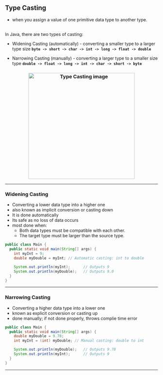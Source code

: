 ## Type Casting 
- when you assign a value of one primitive data type to another type.
<br>
In Java, there are two types of casting:

- Widening Casting (automatically) - converting a smaller type to a larger type size
**`byte -> short -> char -> int -> long -> float -> double`**

- Narrowing Casting (manually) - converting a larger type to a smaller size type
**`double -> float -> long -> int -> char -> short -> byte`**

<h3 align="center">
  <img src="https://static.javatpoint.com/core/images/type-casting-in-java.png" alt="Type Casting image" height="350px">
</h3>

---
### Widening Casting 
- Converting a lower data type into a higher one
- also known as implicit conversion or casting down
- It is done automatically
- Its safe as no loss of data occurs 
- most done when: 
   -  Both data types must be compatible with each other.
    - The target type must be larger than the source type.
```java 
public class Main {
  public static void main(String[] args) {
    int myInt = 9;
    double myDouble = myInt; // Automatic casting: int to double

    System.out.println(myInt);      // Outputs 9
    System.out.println(myDouble);   // Outputs 9.0
  }
}
```
---
### Narrowing Casting
- Converting a higher data type into a lower one
- known as explicit conversion or casting up
- done manually; if not done properly, throws complie time error 
```java
public class Main {
  public static void main(String[] args) {
    double myDouble = 9.78;
    int myInt = (int) myDouble; // Manual casting: double to int

    System.out.println(myDouble);   // Outputs 9.78
    System.out.println(myInt);      // Outputs 9
  }
}
```
----
